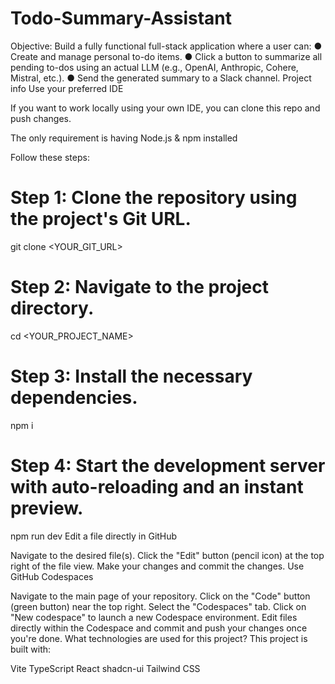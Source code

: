 # Todo-Summary-Assistant
Objective: Build a fully functional full-stack application where a user can: ● Create and manage personal to-do items. ● Click a button to summarize all pending to-dos using an actual LLM (e.g., OpenAI, Anthropic, Cohere, Mistral, etc.). ● Send the generated summary to a Slack channel.
Project info
Use your preferred IDE

If you want to work locally using your own IDE, you can clone this repo and push changes.

The only requirement is having Node.js & npm installed

Follow these steps:

# Step 1: Clone the repository using the project's Git URL.
git clone <YOUR_GIT_URL>

# Step 2: Navigate to the project directory.
cd <YOUR_PROJECT_NAME>

# Step 3: Install the necessary dependencies.
npm i

# Step 4: Start the development server with auto-reloading and an instant preview.
npm run dev
Edit a file directly in GitHub

Navigate to the desired file(s).
Click the "Edit" button (pencil icon) at the top right of the file view.
Make your changes and commit the changes.
Use GitHub Codespaces

Navigate to the main page of your repository.
Click on the "Code" button (green button) near the top right.
Select the "Codespaces" tab.
Click on "New codespace" to launch a new Codespace environment.
Edit files directly within the Codespace and commit and push your changes once you're done.
What technologies are used for this project?
This project is built with:

Vite
TypeScript
React
shadcn-ui
Tailwind CSS
